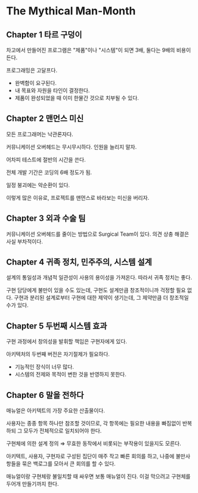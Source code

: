 # The Mythical Man-Month

## Chapter 1 타르 구덩이

차고에서 만들어진 프로그램은 "제품"이나 "시스템"이 되면 3배, 둘다는 9배의 비용이 든다.

프로그래밍은 고달프다.

- 완벽함이 요구된다.
- 내 목표와 자원을 타인이 결정한다.
- 제품이 완성되었을 때 이미 한물간 것으로 치부될 수 있다.

## Chapter 2 맨먼스 미신

모든 프로그래머는 낙관론자다.

커뮤니케이션 오버헤드는 무시무시하다. 인원을 늘리지 말자.

어차피 테스트에 절반의 시간을 쓴다.

전체 개발 기간은 코딩의 6배 정도가 됨.

일정 붕괴에는 악순환이 있다.

이렇게 많은 이유로, 프로젝트를 맨먼스로 바라보는 미신을 버리자.

## Chapter 3 외과 수술 팀

커뮤니케이션 오버헤드를 줄이는 방법으로 Surgical Team이 있다. 의견 상충 해결은 사실 부차적이다.

## Chapter 4 귀족 정치, 민주주의, 시스템 설계

설계의 통일성과 개념적 일관성이 사용의 용이성을 가져온다. 따라서 귀족 정치는 좋다.

구현 담당에게 불만이 있을 수도 있는데, 구현도 설계만큼 창조적이니까 걱정할 필요 없다. 구현과 분리된 설계로부터 구현에 대한 제약이 생기는데, 그 제약만큼 더 창조적일 수가 있다.

## Chapter 5 두번째 시스템 효과

구현 과정에서 창의성을 발휘할 책임은 구현자에게 있다.

아키텍처의 두번째 버전은 자기절제가 필요하다.

- 기능적인 장식이 너무 많다.
- 시스템의 전제와 목적이 변한 것을 반영하지 못한다.

## Chapter 6 말을 전하다

매뉴얼은 아키텍트의 가장 주요한 산출물이다.

사용자는 종종 항목 하나만 참조할 것이므로, 각 항목에는 필요한 내용을 빠짐없이 반복하되 그 모두가 전체적으로 일치되어야 한다.

구현체에 의한 설계 정의 ⇒ 무효한 동작에서 비롯되는 부작용이 있을지도 모른다.

아키텍트, 사용자, 구현자로 구성된 집단이 매주 작고 빠른 회의를 하고, 나중에 불만사항들을 묶은 백로그를 모아서 큰 회의를 할 수 있다.

매뉴얼이랑 구현체랑 불일치할 때 싸우면 보통 매뉴얼이 진다. 이걸 막으려고 구현체를 두어개 만들기까지 한다.